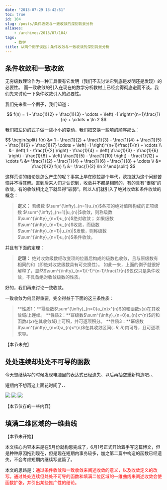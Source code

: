 ```yaml
---
date: "2013-07-29 13:42:51"
toc: true
id: 104
slug: /posts/条件收敛与一致收敛的深刻背景分析
aliases:
    - /archives/2013/07/104/
tags:
    - 数学
title: 从两个例子谈起：条件收敛与一致收敛的深刻背景分析
---
```


## 条件收敛和一致收敛

无穷级数理论作为一种工具很有它发明（我们不去讨论它到底是发明还是发现）的必要性。
而一致收敛的引入在现在的数学分析教材上已经变得彻底避而不谈。我们先来讨论一下条件收敛引入的必要性。

我们先来看一个例子，我们知道：

$$
f(n) = 1 - \frac{1}{2} + \frac{1}{3} - \cdots + \left( -1 \right)^{n+1}\frac{1}{n} + \cdots = \ln 2
$$

我们把左边的式子做一些小小的变动，我们把交换一些项的顺序那么：

<!-- more -->

$$
\begin{split}
f(n) &= 1 - \frac{1}{2} + \frac{1}{3} - \frac{1}{4} + \frac{1}{5} - \frac{1}{6} + \frac{1}{7} \cdots + \left( -1 \right)^{n+1}\frac{1}{n} + \cdots \\ &= \left( 1 - \frac{1}{2} \right) - \frac{1}{4} + \left( \frac{1}{3} - \frac{1}{6} \right) - \frac{1}{8} + \left( \frac{1}{5} - \frac{1}{10} \right) - \frac{1}{12} + \cdots \\ &= \frac{1}{2} - \frac{1}{4} + \frac{1}{6} - \frac{1}{8} + \cdots \\ &= \frac{1}{2} f(n) \\ &= \frac{1}{2} \ln 2
\end{split}
$$

这样荒谬的结论是怎么产生的呢？事实上早在欧拉那个年代，欧拉就为这个问题苦恼并不得其解。直到后来人们才认识到，收敛并不都是相同的，有的具有”很强“的收敛，有的收敛相比之下就显得”较弱“。所以人们就引入了绝对收敛和条件收敛的概念：


> **定义：**
> 若级数 $\sum^{\infty}_{n=1}u_{n}$各项的绝对值所构成的正项级数 $\sum^{\infty}_{n=1}|u_{n}|$收敛，则称级数$\sum^{\infty}_{n=1}u_{n}$绝对收敛；
> 如果级数$\sum^{\infty}_{n=1}u_{n}$收敛，而级数$\sum^{\infty}_{n=1}|u_{n}|$发散，则称级数$\sum^{\infty}_{n=1}u_{n}$条件收敛。


并且有下面的定理：

> **定理：**
> 绝对收敛级数经改变项的位置后构成的级数也收敛，且与原级数有相同的和（即绝对收敛级数具有可交换性）。
如此一来，上面的例子就很好解释了，显然$\sum^{\infty}_{n=1}(-1)^{n-1}\frac{1}{n}$仅仅只是条件收敛，不具备绝对收敛级数的性质。

好的，我们再来讨论一致收敛。

一致收敛为何显得重要，完全得益于下面的这三条性质：

> **性质1：**幂级数$\sum^{\infty}_{n=0}a_{n}x^{n}$的和函数$s(x)$在其收敛域$I$上连续。
> **性质2：**幂级数$\sum^{\infty}_{n=0}a_{n}x^{n}$的和函数$s(x)$在其收敛域$I$上可积，并可逐项积分。
> **性质3：**幂级数$\sum^{\infty}_{n=0}a_{n}x^{n}$在其收敛区间$(-R,R)$内可导，且可逐项求导。

【本节未完】

## 处处连续却处处不可导的函数

今天想继续写的时候发现电脑里的表达式已经遗失、以后再抽空重新构造吧、、

短期内不想再这上面花时间了、、

![](/images/posts/104/1.png)
![](/images/posts/104/2.png)
![](/images/posts/104/3.png)

【本节仅存的一些内容】

## 填满二维区域的一维曲线

【本节未开始】

本文核心内容本来是在5月份就构思完成了，6月1号正式开始着手写这篇博文，但是种种原因拖到现在，但是现在短期内事务较多，加之第二篇中构造的函数已经遗失，不会考虑短期内继续写这篇了。

本文的思路是：<span style="color: #ff0000;">通过条件收敛和一致收敛来阐述收敛的意义，以及收敛定义的改写。通过处处连续但处处不可导的函数和填满二位区域的一维曲线来阐述收敛会使函数扩张，并引出某些推广性的结论。</span>

